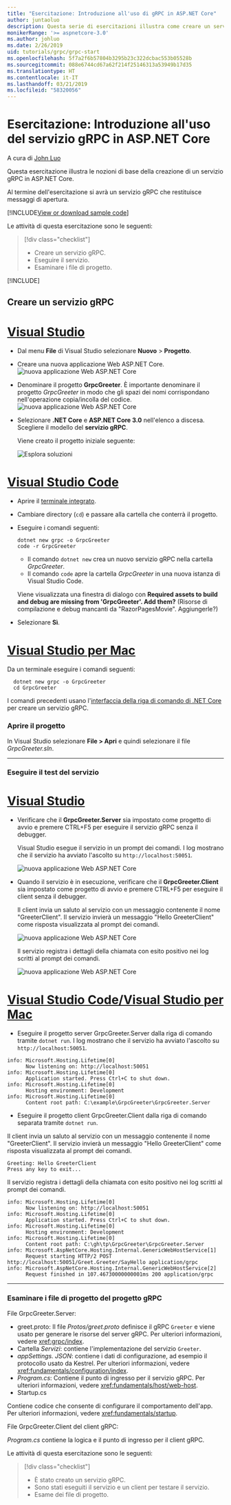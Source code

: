```yaml
---
title: "Esercitazione: Introduzione all'uso di gRPC in ASP.NET Core"
author: juntaoluo
description: Questa serie di esercitazioni illustra come creare un servizio gRPC in ASP.NET Core. Informazioni su come creare un progetto di servizio gRPC, modificare un file con estensione proto e aggiungere una chiamata con flusso bidirezionale.
monikerRange: '>= aspnetcore-3.0'
ms.author: johluo
ms.date: 2/26/2019
uid: tutorials/grpc/grpc-start
ms.openlocfilehash: 5f7a2f6b57804b3295b23c322dcbac553b05528b
ms.sourcegitcommit: 088e6744cd67a62f214f25146313a53949b17d35
ms.translationtype: HT
ms.contentlocale: it-IT
ms.lasthandoff: 03/21/2019
ms.locfileid: "58320056"
---
```

# <a name="tutorial-get-started-with-grpc-service-in-aspnet-core"></a>Esercitazione: Introduzione all'uso del servizio gRPC in ASP.NET Core

A cura di [John Luo](https://github.com/juntaoluo)

Questa esercitazione illustra le nozioni di base della creazione di un servizio gRPC in ASP.NET Core.

Al termine dell'esercitazione si avrà un servizio gRPC che restituisce messaggi di apertura.

[!INCLUDE[View or download sample code](~/includes/grpc/download.md)]

Le attività di questa esercitazione sono le seguenti:

> [!div class="checklist"]
> * Creare un servizio gRPC.
> * Eseguire il servizio.
> * Esaminare i file di progetto.

[!INCLUDE[](~/includes/net-core-prereqs-all-3.0.md)]

## <a name="create-a-grpc-service"></a>Creare un servizio gRPC

# <a name="visual-studiotabvisual-studio"></a>[Visual Studio](#tab/visual-studio)

* Dal menu **File** di Visual Studio selezionare **Nuovo** > **Progetto**.
* Creare una nuova applicazione Web ASP.NET Core.
  ![nuova applicazione Web ASP.NET Core](grpc-start/_static/np_3_0.1.png)
* Denominare il progetto **GrpcGreeter**. È importante denominare il progetto *GrpcGreeter* in modo che gli spazi dei nomi corrispondano nell'operazione copia/incolla del codice.
  ![nuova applicazione Web ASP.NET Core](grpc-start/_static/np_3_0.2.png)
* Selezionare **.NET Core** e **ASP.NET Core 3.0** nell'elenco a discesa. Scegliere il modello del **servizio gRPC**.

  Viene creato il progetto iniziale seguente:

  ![Esplora soluzioni](grpc-start/_static/se3.0.png)

# <a name="visual-studio-codetabvisual-studio-code"></a>[Visual Studio Code](#tab/visual-studio-code)

* Aprire il [terminale integrato](https://code.visualstudio.com/docs/editor/integrated-terminal).
* Cambiare directory (`cd`) e passare alla cartella che conterrà il progetto.
* Eseguire i comandi seguenti:

  ```console
  dotnet new grpc -o GrpcGreeter
  code -r GrpcGreeter
  ```

  * Il comando `dotnet new` crea un nuovo servizio gRPC nella cartella *GrpcGreeter*.
  * Il comando `code` apre la cartella *GrpcGreeter* in una nuova istanza di Visual Studio Code.

  Viene visualizzata una finestra di dialogo con **Required assets to build and debug are missing from 'GrpcGreeter'. Add them?** (Risorse di compilazione e debug mancanti da "RazorPagesMovie". Aggiungerle?)
* Selezionare **Sì**.

# <a name="visual-studio-for-mactabvisual-studio-mac"></a>[Visual Studio per Mac](#tab/visual-studio-mac)

Da un terminale eseguire i comandi seguenti:

```console
  dotnet new grpc -o GrpcGreeter
  cd GrpcGreeter
```

I comandi precedenti usano l'[interfaccia della riga di comando di .NET Core](/dotnet/core/tools/dotnet) per creare un servizio gRPC.

### <a name="open-the-project"></a>Aprire il progetto

In Visual Studio selezionare **File > Apri** e quindi selezionare il file *GrpcGreeter.sln*.

<!-- End of VS tabs -->

---

### <a name="test-the-service"></a>Eseguire il test del servizio

# <a name="visual-studiotabvisual-studio"></a>[Visual Studio](#tab/visual-studio)

* Verificare che il **GrpcGreeter.Server** sia impostato come progetto di avvio e premere CTRL+F5 per eseguire il servizio gRPC senza il debugger.

  Visual Studio esegue il servizio in un prompt dei comandi. I log mostrano che il servizio ha avviato l'ascolto su `http://localhost:50051`.

  ![nuova applicazione Web ASP.NET Core](grpc-start/_static/server_start.png)

* Quando il servizio è in esecuzione, verificare che il **GrpcGreeter.Client** sia impostato come progetto di avvio e premere CTRL+F5 per eseguire il client senza il debugger.

  Il client invia un saluto al servizio con un messaggio contenente il nome "GreeterClient". Il servizio invierà un messaggio "Hello GreeterClient" come risposta visualizzata al prompt dei comandi.

  ![nuova applicazione Web ASP.NET Core](grpc-start/_static/client.png)

  Il servizio registra i dettagli della chiamata con esito positivo nei log scritti al prompt dei comandi.

  ![nuova applicazione Web ASP.NET Core](grpc-start/_static/server_complete.png)

# <a name="visual-studio-code--visual-studio-for-mactabvisual-studio-codevisual-studio-mac"></a>[Visual Studio Code/Visual Studio per Mac](#tab/visual-studio-code+visual-studio-mac)

* Eseguire il progetto server GrpcGreeter.Server dalla riga di comando tramite `dotnet run`. I log mostrano che il servizio ha avviato l'ascolto su `http://localhost:50051`.

```console
info: Microsoft.Hosting.Lifetime[0]
      Now listening on: http://localhost:50051
info: Microsoft.Hosting.Lifetime[0]
      Application started. Press Ctrl+C to shut down.
info: Microsoft.Hosting.Lifetime[0]
      Hosting environment: Development
info: Microsoft.Hosting.Lifetime[0]
      Content root path: C:\example\GrpcGreeter\GrpcGreeter.Server
```

* Eseguire il progetto client GrpcGreeter.Client dalla riga di comando separata tramite `dotnet run`.

Il client invia un saluto al servizio con un messaggio contenente il nome "GreeterClient". Il servizio invierà un messaggio "Hello GreeterClient" come risposta visualizzata al prompt dei comandi.

```console
Greeting: Hello GreeterClient
Press any key to exit...
```

Il servizio registra i dettagli della chiamata con esito positivo nei log scritti al prompt dei comandi.

```console
info: Microsoft.Hosting.Lifetime[0]
      Now listening on: http://localhost:50051
info: Microsoft.Hosting.Lifetime[0]
      Application started. Press Ctrl+C to shut down.
info: Microsoft.Hosting.Lifetime[0]
      Hosting environment: Development
info: Microsoft.Hosting.Lifetime[0]
      Content root path: C:\gh\tp\GrpcGreeter\GrpcGreeter.Server
info: Microsoft.AspNetCore.Hosting.Internal.GenericWebHostService[1]
      Request starting HTTP/2 POST http://localhost:50051/Greet.Greeter/SayHello application/grpc
info: Microsoft.AspNetCore.Hosting.Internal.GenericWebHostService[2]
      Request finished in 107.46730000000001ms 200 application/grpc
```

<!-- End of combined VS/Mac tabs -->

---

### <a name="examine-the-project-files-of-the-grpc-project"></a>Esaminare i file di progetto del progetto gRPC

File GrpcGreeter.Server:

* greet.proto: Il file *Protos/greet.proto* definisce il gRPC `Greeter` e viene usato per generare le risorse del server gRPC. Per ulteriori informazioni, vedere <xref:grpc/index>.
* Cartella *Servizi*: contiene l'implementazione del servizio `Greeter`.
* *appSettings. JSON*: contiene i dati di configurazione, ad esempio il protocollo usato da Kestrel. Per ulteriori informazioni, vedere <xref:fundamentals/configuration/index>.
* *Program.cs*: Contiene il punto di ingresso per il servizio gRPC. Per ulteriori informazioni, vedere <xref:fundamentals/host/web-host>.
* Startup.cs

Contiene codice che consente di configurare il comportamento dell'app. Per ulteriori informazioni, vedere <xref:fundamentals/startup>.

File GrpcGreeter.Client del client gRPC:

*Program.cs* contiene la logica e il punto di ingresso per il client gRPC.

Le attività di questa esercitazione sono le seguenti:

> [!div class="checklist"]
> * È stato creato un servizio gRPC.
> * Sono stati eseguiti il servizio e un client per testare il servizio.
> * Esame dei file di progetto.
